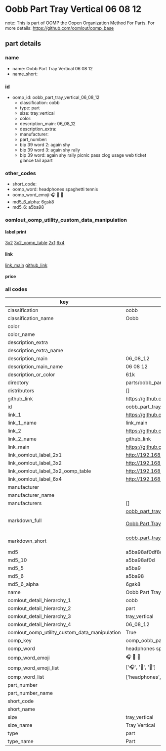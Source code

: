 # Oobb Part Tray Vertical 06 08 12  

note: This is part of OOMP the Oopen Organization Method For Parts. For more details: https://github.com/oomlout/oomp_base

##  part details





### name
* name: Oobb Part Tray Vertical 06 08 12
* name_short: 
### id
* oomp_id: oobb_part_tray_vertical_06_08_12
  * classification: oobb
  * type: part
  * size: tray_vertical
  * color: 
  * description_main: 06_08_12
  * description_extra: 
  * manufacturer: 
  * part_number: 
  * bip 39 word 2: again shy
  * bip 39 word 3: again shy rally
  * bip 39 word: again shy rally picnic pass clog usage web ticket glance tail apart

### other_codes
* short_code: 
* oomp_word: headphones spaghetti tennis
* oomp_word_emoji :headphones: :spaghetti: :tennis:
* md5_6_alpha: 6gsk8
* md5_6: a5ba98






### oomlout_oomp_utility_custom_data_manipulation
#### label print
[3x2](http://192.168.1.245:1112/?label=oomp%206gsk8)
[3x2_oomp_table](http://192.168.1.107:1112/?label=oomp%206gsk8)
[2x1](http://192.168.1.242:1112/?label=oomp%206gsk8)
[6x4](http://192.168.1.55:1112/?label=oomp%206gsk8)    

#### link

[link_main](https://github.com/oomlout/oomlout_oomp_current_version_messy/tree/main/parts/oobb_part_tray_vertical_06_08_12) [github_link](https://github.com/oomlout/oomlout_oomp_part_src/tree/main/parts/oobb_part_tray_vertical_06_08_12)                             

#### price







### all codes 
| key | value |  
| --- | --- |  
| classification | oobb |  
| classification_name | Oobb |  
| color |  |  
| color_name |  |  
| description_extra |  |  
| description_extra_name |  |  
| description_main | 06_08_12 |  
| description_main_name | 06 08 12 |  
| description_or_color | 61k |  
| directory | parts/oobb_part_tray_vertical_06_08_12 |  
| distributors | [] |  
| github_link | https://github.com/oomlout/oomlout_oomp_part_src/tree/main/parts/oobb_part_tray_vertical_06_08_12 |  
| id | oobb_part_tray_vertical_06_08_12 |  
| link_1 | https://github.com/oomlout/oomlout_oomp_current_version_messy/tree/main/parts/oobb_part_tray_vertical_06_08_12 |  
| link_1_name | link_main |  
| link_2 | https://github.com/oomlout/oomlout_oomp_part_src/tree/main/parts/oobb_part_tray_vertical_06_08_12 |  
| link_2_name | github_link |  
| link_main | https://github.com/oomlout/oomlout_oomp_current_version_messy/tree/main/parts/oobb_part_tray_vertical_06_08_12 |  
| link_oomlout_label_2x1 | http://192.168.1.242:1112/?label=oomp%206gsk8 |  
| link_oomlout_label_3x2 | http://192.168.1.245:1112/?label=oomp%206gsk8 |  
| link_oomlout_label_3x2_oomp_table | http://192.168.1.107:1112/?label=oomp%206gsk8 |  
| link_oomlout_label_6x4 | http://192.168.1.55:1112/?label=oomp%206gsk8 |  
| manufacturer |  |  
| manufacturer_name |  |  
| manufacturers | [] |  
| markdown_full | [oobb_part_tray_vertical_06_08_12](https://github.com/oomlout/oomlout_oomp_current_version_messy/tree/main/parts/oobb_part_tray_vertical_06_08_12)<br>[](https://github.com/oomlout/oomlout_oomp_current_version_messy/tree/main/parts/oobb_part_tray_vertical_06_08_12)<br>[Oobb Part Tray Vertical 06 08 12](https://github.com/oomlout/oomlout_oomp_current_version_messy/tree/main/parts/oobb_part_tray_vertical_06_08_12)<br><br> |  
| markdown_short | [oobb_part_tray_vertical_06_08_12](https://github.com/oomlout/oomlout_oomp_current_version_messy/tree/main/parts/oobb_part_tray_vertical_06_08_12)<br><br> |  
| md5 | a5ba98af0df8ddf0ae505a4362b1e025 |  
| md5_10 | a5ba98af0d |  
| md5_5 | a5ba9 |  
| md5_6 | a5ba98 |  
| md5_6_alpha | 6gsk8 |  
| name | Oobb Part Tray Vertical 06 08 12 |  
| oomlout_detail_hierarchy_1 | oobb |  
| oomlout_detail_hierarchy_2 | part |  
| oomlout_detail_hierarchy_3 | tray_vertical |  
| oomlout_detail_hierarchy_4 | 06_08_12 |  
| oomlout_oomp_utility_custom_data_manipulation | True |  
| oomp_key | oomp_oobb_part_tray_vertical_06_08_12 |  
| oomp_word | headphones spaghetti tennis |  
| oomp_word_emoji | :headphones: :spaghetti: :tennis: |  
| oomp_word_emoji_list | [':headphones:', ':spaghetti:', ':tennis:'] |  
| oomp_word_list | ['headphones', 'spaghetti', 'tennis'] |  
| part_number |  |  
| part_number_name |  |  
| short_code |  |  
| short_name |  |  
| size | tray_vertical |  
| size_name | Tray Vertical |  
| type | part |  
| type_name | Part |  

